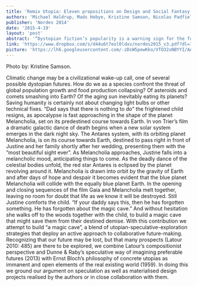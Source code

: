 ```yaml
---
title: 'Remix Utopia: Eleven propositions on Design and Social Fantasy'
authors: 'Michael Haldrup, Mads Hobye, Kristine Samson, Nicolas Padfield'
publisher: 'Nordes 2014'
date: '2015-4-19'
layout: 'post'
abstract: '“Dystopian fiction’s popularity is a warning sign for the future” worries renowned author and cultural critic Naomi Klein (2014a). For Klein, human made climate change does not call for adaptation or mitigation; it is a civilizational wake-up call. Confronting the apocalypse is not about “changing light bulbs” - it is about change, about transforming the “social system” causing human extinction, about revolting against capitalism (2014b). Dystopian scenarios do not leave much scope for this. In the face of climatic catastrophe, sci-fi authors tend to affirm the inevitable, leaving room only for either apathy or individualist survivalism, stockpiling food and fuel. '
link: 'https://www.dropbox.com/s/d44u6t7eol0ldxv/nordes2015_v3.pdf?dl=1'
picture: 'https://lh6.googleusercontent.com/-zDsW5pewKko/VTO32xNBYYI/AAAAAAAAX_A/h5ao4j7BieY/w940/Sensory%2Bspaces_human%2Bscale_temporary%2Bstructure%2Bby%2BMuda%2BColetivo.JPG'
---
```

Photo by: Kristine Samson.

Climatic change may be a civilizational wake-up call, one of several possible dystopian futures. How do we as a species confront the threat of global population growth and food production collapsing? Of asteroids and comets smashing into Earth? Of the aging sun inevitably eating its planets? Saving humanity is certainly not about changing light bulbs or other technical fixes. “Dad says that there is nothing to do” the frightened child resigns, as apocalypse is fast approaching in the shape of the planet Melancholia, set on its predestined course towards Earth. In von Trier’s film a dramatic galactic dance of death begins when a new solar system emerges in the dark night sky. The Antares system, with its orbiting planet Melancholia, is on its course towards Earth, destined to pass right in front of Justine and her family shortly after her wedding, presenting them with the ”most beautiful sight ever”. As Melancholia approaches, Justine falls into a melancholic mood, anticipating things to come. As the deadly dance of the celestial bodies unfold, the red star Antares is eclipsed by the planet revolving around it. Melancholia is drawn into orbit by the gravity of Earth and after days of hope and despair it becomes evident that the blue planet Melancholia will collide with the equally blue planet Earth. In the opening and closing sequences of the film Gaia and Melancholia melt together, leaving no room for doubt that life as we know it will be destroyed. Still Justine comforts the child. “If your daddy says this, then he has forgotten something. He has forgotten about the magic cave.” And without hesitation she walks off to the woods together with the child, to build a magic cave that might save them from their destined demise. With this contribution we attempt to build “a magic cave”, a blend of utopian-speculative-exploration strategies that deploy an active approach to collaborative future-making. Recognizing that our future may be lost, but that many prospects (Latour 2010: 485) are there to be explored, we combine Latour’s compositionist perspective and Dunne & Raby’s speculative way of imagining preferable futures (2013) with Ernst Bloch’s philosophy of concrete utopias as immanent and open elements of the real existing world (1959). In doing this we ground our argument on speculation as well as materialised design projects realised by the authors or in close collaboration with them.

